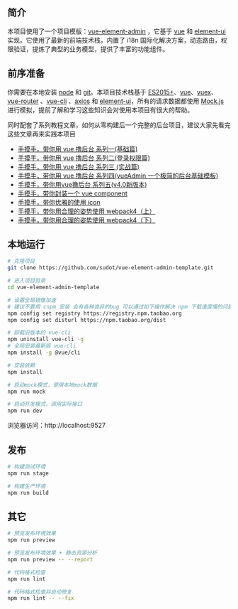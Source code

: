 ## 简介

本项目使用了一个项目模版：[vue-element-admin](https://panjiachen.github.io/vue-element-admin) ，它基于 [vue](https://github.com/vuejs/vue) 和 [element-ui](https://github.com/ElemeFE/element) 实现。它使用了最新的前端技术栈，内置了 i18n 国际化解决方案，动态路由，权限验证，提炼了典型的业务模型，提供了丰富的功能组件。

## 前序准备

你需要在本地安装 [node](http://nodejs.org/) 和 [git](https://git-scm.com/)。本项目技术栈基于 [ES2015+](http://es6.ruanyifeng.com/)、[vue](https://cn.vuejs.org/index.html)、[vuex](https://vuex.vuejs.org/zh-cn/)、[vue-router](https://router.vuejs.org/zh-cn/) 、[vue-cli](https://github.com/vuejs/vue-cli) 、[axios](https://github.com/axios/axios) 和 [element-ui](https://github.com/ElemeFE/element)，所有的请求数据都使用 [Mock.js](https://github.com/nuysoft/Mock) 进行模拟，提前了解和学习这些知识会对使用本项目有很大的帮助。

同时配套了系列教程文章，如何从零构建后一个完整的后台项目，建议大家先看完这些文章再来实践本项目

- [手摸手，带你用 vue 撸后台 系列一(基础篇)](https://juejin.im/post/59097cd7a22b9d0065fb61d2)
- [手摸手，带你用 vue 撸后台 系列二(登录权限篇)](https://juejin.im/post/591aa14f570c35006961acac)
- [手摸手，带你用 vue 撸后台 系列三 (实战篇)](https://juejin.im/post/593121aa0ce4630057f70d35)
- [手摸手，带你用 vue 撸后台 系列四(vueAdmin 一个极简的后台基础模板)](https://juejin.im/post/595b4d776fb9a06bbe7dba56)
- [手摸手，带你用vue撸后台 系列五(v4.0新版本)](https://juejin.im/post/5c92ff94f265da6128275a85)
- [手摸手，带你封装一个 vue component](https://segmentfault.com/a/1190000009090836)
- [手摸手，带你优雅的使用 icon](https://juejin.im/post/59bb864b5188257e7a427c09)
- [手摸手，带你用合理的姿势使用 webpack4（上）](https://juejin.im/post/5b56909a518825195f499806)
- [手摸手，带你用合理的姿势使用 webpack4（下）](https://juejin.im/post/5b5d6d6f6fb9a04fea58aabc)

## 本地运行

```bash
# 克隆项目
git clone https://github.com/sudot/vue-element-admin-template.git

# 进入项目目录
cd vue-element-admin-template

# 设置全局镜像加速
# 建议不要用 cnpm 安装 会有各种诡异的bug 可以通过如下操作解决 npm 下载速度慢的问题
npm config set registry https://registry.npm.taobao.org
npm config set disturl https://npm.taobao.org/dist

# 卸载旧版本的 vue-cli
npm uninstall vue-cli -g
# 全局安装最新版 vue-cli
npm install -g @vue/cli

# 安装依赖
npm install

# 启动mock模式，使用本地mock数据
npm run mock

# 启动开发模式，调用实际接口
npm run dev
```

浏览器访问：http://localhost:9527

## 发布

```bash
# 构建测试环境
npm run stage

# 构建生产环境
npm run build
```

## 其它

```bash
# 预览发布环境效果
npm run preview

# 预览发布环境效果 + 静态资源分析
npm run preview -- --report

# 代码格式检查
npm run lint

# 代码格式检查并自动修复
npm run lint -- --fix
```

